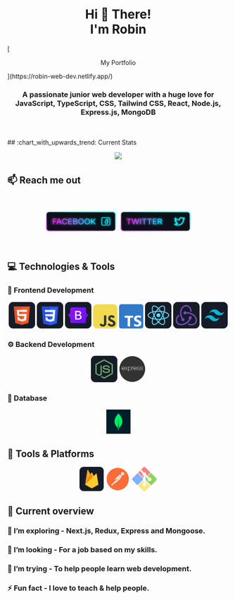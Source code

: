 <h1 align="center">Hi 👋 There! <br /> I'm Robin </h1>
[<p align="center">My Portfolio</p>](https://robin-web-dev.netlify.app/)
<h3 align="center">
A passionate junior web developer with a huge love for JavaScript, TypeScript, CSS, Tailwind CSS, React, Node.js, Express.js, MongoDB</h3>
<br />


<br />
## :chart_with_upwards_trend: Current Stats

<br />
<p align="center">
  <img width="60%" src="https://github-readme-streak-stats.herokuapp.com?user=robin0787&theme=react&hide_border=true&background=0E151F&stroke=0E151F&fire=FF1CF7&sideLabels=00F0FF&currStreakNum=FF1CF7&ring=FF1CF7&currStreakLabel=FF1CF7&sideNums=00F0FF" />
</p>

## :mailbox: Reach me out

<br />

[<p align="center"><img height="50" width="165" src="https://github.com/Robin0787/Robin0787/blob/main/images/icons/Facebook.png">](https://facebook.com/robinhossen636)
[<img height="50" width="165" src="https://github.com/Robin0787/Robin0787/blob/main/images/icons/Twitter.png"> </p>](https://twitter.com/robinhossen636)

<br />

## 💻 Technologies & Tools

### 🚀 Frontend Development

<p align="center">
  <img src="https://github.com/Robin0787/Robin0787/blob/main/images/icons/HTML.png" />
  <img src="https://github.com/Robin0787/Robin0787/blob/main/images/icons/css.png" />
  <img src="https://github.com/Robin0787/Robin0787/blob/main/images/icons/Bootsrap.png" />
  <img src="https://github.com/Robin0787/Robin0787/blob/main/images/icons/JavaScript.png" height="55"/>
  <img src="https://github.com/Robin0787/Robin0787/blob/main/images/icons/ts.png" height="55"/>
  <img src="https://github.com/Robin0787/Robin0787/blob/main/images/icons/react.png" />
  <img src="https://github.com/Robin0787/Robin0787/blob/main/images/icons/redux.png" />
  <img src="https://github.com/Robin0787/Robin0787/blob/main/images/icons/tailwind.png" />
</p>

### ⚙️ Backend Development

<p align="center">
  <img src="https://github.com/Robin0787/Robin0787/blob/main/images/icons/node.png" />
  <img height="60" src="https://github.com/Robin0787/Robin0787/blob/main/images/icons/express.png" />
</p>

### 📂 Database

<p align="center">
  <img src="https://github.com/Robin0787/Robin0787/blob/main/images/icons/mongo.png" height="55"/>
</p>

## 🔧 Tools & Platforms

<p align="center">
  <img src="https://github.com/Robin0787/Robin0787/blob/main/images/icons/firebase.png" height="55"/>
  <img src="https://github.com/Robin0787/Robin0787/blob/main/images/icons/postman.png" height="55"/>
  <img src="https://github.com/Robin0787/Robin0787/blob/main/images/icons/git.png" height="55" />
</p>

## :eyes: Current overview

### 🌱 I’m exploring - Next.js, Redux, Express and Mongoose.

### 👯 I’m looking - For a job based on my skills.

### 🤔 I’m trying - To help people learn web development.

### ⚡ Fun fact - I love to teach & help people.

<br />
